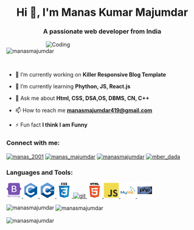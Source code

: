 <h1 align="center">Hi 👋, I'm Manas Kumar Majumdar</h1>
<h3 align="center">A passionate web developer from India</h3>
<img align="right" alt="Coding" width="400" scr="https://cdn.dribbble.com/users/1162077/screenshots/3848914/programmer.gif">

<p align="left"> <img src="https://komarev.com/ghpvc/?username=manasmajumdar&label=Profile%20views&color=0e75b6&style=flat" alt="manasmajumdar" /> </p>

<p align="left"> <a href="https://twitter.com/" target="blank"><img src="https://img.shields.io/twitter/follow/?logo=twitter&style=for-the-badge" alt="" /></a> </p>

- 🔭 I’m currently working on **Killer Responsive Blog Template**

- 🌱 I’m currently learning **Phython, JS, React.js**

- 💬 Ask me about **Html, CSS, DSA,OS, DBMS, CN, C++**

- 📫 How to reach me **manasmajumdar419@gmail.com**

- ⚡ Fun fact **I think I am Funny**

<h3 align="left">Connect with me:</h3>
<p align="left">
<a href="https://linkedin.com/in/manas_2001" target="blank"><img align="center" src="https://raw.githubusercontent.com/rahuldkjain/github-profile-readme-generator/master/src/images/icons/Social/linked-in-alt.svg" alt="manas_2001" height="30" width="40" /></a>
<a href="https://www.codechef.com/users/manas_majumdar" target="blank"><img align="center" src="https://cdn.jsdelivr.net/npm/simple-icons@3.1.0/icons/codechef.svg" alt="manas_majumdar" height="30" width="40" /></a>
<a href="https://www.hackerrank.com/manasmajumdar" target="blank"><img align="center" src="https://raw.githubusercontent.com/rahuldkjain/github-profile-readme-generator/master/src/images/icons/Social/hackerrank.svg" alt="manasmajumdar" height="30" width="40" /></a>
<a href="https://www.leetcode.com/mber_dada" target="blank"><img align="center" src="https://raw.githubusercontent.com/rahuldkjain/github-profile-readme-generator/master/src/images/icons/Social/leet-code.svg" alt="mber_dada" height="30" width="40" /></a>
</p>

<h3 align="left">Languages and Tools:</h3>
<p align="left"> <a href="https://getbootstrap.com" target="_blank" rel="noreferrer"> <img src="https://raw.githubusercontent.com/devicons/devicon/master/icons/bootstrap/bootstrap-plain-wordmark.svg" alt="bootstrap" width="40" height="40"/> </a> <a href="https://www.cprogramming.com/" target="_blank" rel="noreferrer"> <img src="https://raw.githubusercontent.com/devicons/devicon/master/icons/c/c-original.svg" alt="c" width="40" height="40"/> </a> <a href="https://www.w3schools.com/cpp/" target="_blank" rel="noreferrer"> <img src="https://raw.githubusercontent.com/devicons/devicon/master/icons/cplusplus/cplusplus-original.svg" alt="cplusplus" width="40" height="40"/> </a> <a href="https://www.w3schools.com/css/" target="_blank" rel="noreferrer"> <img src="https://raw.githubusercontent.com/devicons/devicon/master/icons/css3/css3-original-wordmark.svg" alt="css3" width="40" height="40"/> </a> <a href="https://git-scm.com/" target="_blank" rel="noreferrer"> <img src="https://www.vectorlogo.zone/logos/git-scm/git-scm-icon.svg" alt="git" width="40" height="40"/> </a> <a href="https://www.w3.org/html/" target="_blank" rel="noreferrer"> <img src="https://raw.githubusercontent.com/devicons/devicon/master/icons/html5/html5-original-wordmark.svg" alt="html5" width="40" height="40"/> </a> <a href="https://developer.mozilla.org/en-US/docs/Web/JavaScript" target="_blank" rel="noreferrer"> <img src="https://raw.githubusercontent.com/devicons/devicon/master/icons/javascript/javascript-original.svg" alt="javascript" width="40" height="40"/> </a> <a href="https://www.mysql.com/" target="_blank" rel="noreferrer"> <img src="https://raw.githubusercontent.com/devicons/devicon/master/icons/mysql/mysql-original-wordmark.svg" alt="mysql" width="40" height="40"/> </a> <a href="https://www.php.net" target="_blank" rel="noreferrer"> <img src="https://raw.githubusercontent.com/devicons/devicon/master/icons/php/php-original.svg" alt="php" width="40" height="40"/> </a> </p>

<p><img align="left" src="https://github-readme-stats.vercel.app/api/top-langs?username=manasmajumdar&show_icons=true&locale=en&layout=compact" alt="manasmajumdar" /></p>

<p>&nbsp;<img align="center" src="https://github-readme-stats.vercel.app/api?username=manasmajumdar&show_icons=true&locale=en" alt="manasmajumdar" /></p>

<p><img align="center" src="https://github-readme-streak-stats.herokuapp.com/?user=manasmajumdar&" alt="manasmajumdar" /></p>
